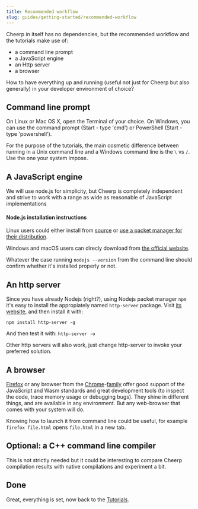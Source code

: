 ```yaml
---
title: Recommended workflow
slug: guides/getting-started/recommended-workflow
---
```


Cheerp in itself has no dependencies, but the recommended workflow and the tutorials make use of:

- a command line prompt
- a JavaScript engine
- an Http server
- a browser

How to have everything up and running (useful not just for Cheerp but also generally) in your developer environment of choice?

## Command line prompt

On Linux or Mac OS X, open the Terminal of your choice. On Windows, you can use the command prompt (Start - type 'cmd') or PowerShell (Start - type 'powershell').

For the purpose of the tutorials, the main cosmetic difference between running in a Unix command line and a Windows command line is the `\` vs `/`. Use the one your system impose.

## A JavaScript engine

We will use node.js for simplicity, but Cheerp is completely independent and strive to work with a range as wide as reasonable of JavaScript implementations

#### Node.js installation instructions

Linux users could either install from [source](https://nodejs.org/en/download/) or [use a packet manager for their distribution](https://nodejs.org/en/download/package-manager/).

Windows and macOS users can direcly download from [the official website](https://nodejs.org/en/download).

Whatever the case running `nodejs --version` from the command line should confirm whether it's installed properly or not.

## An http server

Since you have already Nodejs (right?), using Nodejs packet manager `npm` it's easy to install the appropiately named `http-server` package.
Visit [its website](https://www.npmjs.com/package/http-server), and then install it with:

`npm install http-server -g`

And then test it with:
`http-server -o`

Other http servers will also work, just change http-server to invoke your preferred solution.

## A browser

[Firefox](https://www.mozilla.org/en-US/firefox/) or any browser from the [Chrome](https://www.google.com/chrome/)-[family](https://www.chromium.org/) offer good support of the JavaScript and Wasm standards and great development tools (to inspect the code, trace memory usage or debugging bugs). They shine in different things, and are available in any environment.
But any web-browser that comes with your system will do.

Knowing how to launch it from command line could be useful, for example `firefox file.html` opens `file.html` in a new tab.

## Optional: a C++ command line compiler

This is not strictly needed but it could be interesting to compare Cheerp compilation results with native compilations and experiment a bit.

## Done

Great, everything is set, now back to the [Tutorials](Cheerp-Tutorial).
